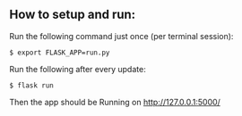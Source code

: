 ## How to setup and run:
Run the following command just once (per terminal session):

`$ export FLASK_APP=run.py`

Run the following after every update:

`$ flask run`

 Then the app should be Running on http://127.0.0.1:5000/
